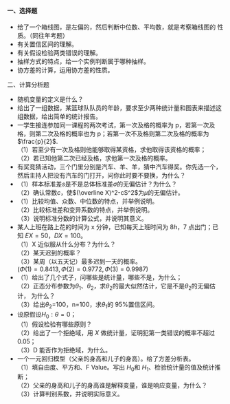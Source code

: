 #### 一、选择题


 - 给了一个箱线图，是左偏的，然后判断中位数、平均数，就是考察箱线图的 性质。（同往年考题）
- 有关置信区间的理解。
- 有关假设检验两类错误的理解。
- 抽样方式的特点，给一个实例判断属于哪种抽样。
- 协方差的计算，运用协方差的性质。


 二、计算分析题
 -  随机变量的定义是什么？ 
-  给出了一组数据，某篮球队队员的年龄，要求至少两种统计量和图表来描述这组数据，给出简单的统计报告。 
-  一学生接连参加同一课程的两次考试，第一次及格的概率为 p，若第一次及格，则第二次及格的概率也为 p；若第一次不及格则第二次及格的概率为$\frac{p}{2}$.<br />（1）若至少有一次及格则他能够取得某资格，求他取得该资格的概率；<br />（2）若已知他第二次已经及格，求他第一次及格的概率。 
-  有奖竞猜活动，三个门里分别是汽车、羊、羊，猜中汽车得奖。你先选一个， 然后主持人把没有汽车的门打开，问你此时要不要换，为什么？ 
-  （1）样本标准差$s$是不是总体标准差$\sigma$的无偏估计？为什么？<br />（2）确认常数$c$，使$(\overline X)^2-cS^2$为$μ$的无偏估计。 
-  （1）比较均值、众数、中位数的特点，并举例说明。<br />（2）比较标准差和变异系数的特点，并举例说明。<br />（3）说明标准分数的计算公式，并说明其意义。 
-  某人上班在路上花的时间为 x 分钟，已知每天上班时间为 $8h$，7 点出门；已知 $EX=50，DX=100$。<br />（1）X 近似服从什么分布？为什么？<br />（2）某天迟到的概率？<br />（3）某周（以五天记）最多迟到一天的概率。<br />$(Φ(1)=0.8413,Φ(2)=0.9772,Φ(3)=0.9987)$ 
-  （1）给出了几个式子，问哪些是统计量，哪些不是，为什么；<br />（2）正态分布参数为$θ_1$、$θ_2$，求$θ_2$的最大似然估计，它是不是$θ_2$的无偏估计， 为什么？<br />（3）给出$θ_2$=100，n=100，求$θ_1$的 95%置信区间。 
-  设原假设$H_0:\theta=0$；<br />（1）假设检验有哪些原则？<br />（2）给出了一个拒绝域，用 <em>X</em> 做统计量，证明犯第一类错误的概率不超过 0.05；<br />（3）D 能否作为拒绝域，为什么。 
-  一个一元回归模型（父亲的身高和儿子的身高）。给了方差分析表。<br />（1）填自由度、平方和、F Value。写出 $H_0$和 $H_1$、检验统计量的值及统计推断；<br />（2）父亲的身高和儿子的身高谁是解释变量，谁是响应变量，为什么？<br />（3）计算判别系数，并说明实际意义。 
